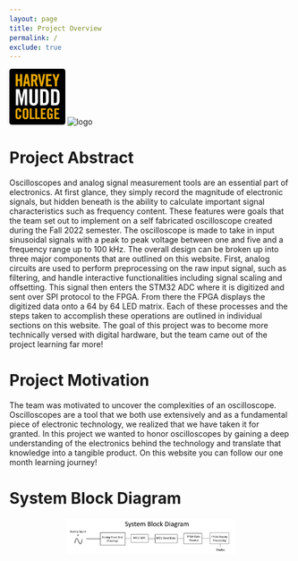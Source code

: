 ```yaml
---
layout: page
title: Project Overview
permalink: /
exclude: true
---
```


<div style="text-align: left">
  <img src="./assets/img/hmc_logo.png" alt="logo" width="100" />
  <img src="./assets/img/Logo.png" alt="logo" width="100" />
</div>

# Project Abstract
Oscilloscopes and analog signal measurement tools are an essential part of electronics. At first glance, they simply record the magnitude of electronic signals, but hidden beneath is the ability to calculate important signal characteristics such as frequency content. These features were goals that the team set out to implement on a self fabricated oscilloscope created during the Fall 2022 semester. The oscilloscope is made to take in input sinusoidal signals with a peak to peak voltage between one and five and a frequency range up to 100 kHz. The overall design can be broken up into three major components that are outlined on this website. First, analog circuits are used to perform preprocessing on the raw input signal, such as filtering, and handle interactive functionalities including signal scaling and offsetting. This signal then enters the STM32 ADC where it is digitized and sent over SPI protocol to the FPGA. From there the FPGA displays the digitized data onto a 64 by 64 LED matrix. Each of these processes and the steps taken to accomplish these operations are outlined in individual sections on this website. The goal of this project was to become more technically versed with digital hardware, but the team came out of the project learning far more!

# Project Motivation
The team was motivated to uncover the complexities of an oscilloscope. Oscilloscopes are a tool that we both use extensively and as a fundamental piece of electronic technology, we realized that we have taken it for granted. In this project we wanted to honor oscilloscopes by gaining a deep understanding of the electronics behind the technology and translate that knowledge into a tangible product. On this website you can follow our one month learning journey!

# System Block Diagram

<div style="text-align: center">
  <img src="./assets/schematics/block_diagram.png" alt="logo" width="300" />
</div>
